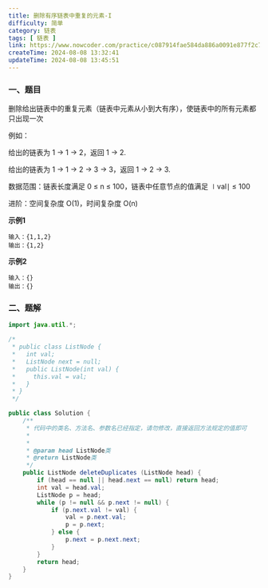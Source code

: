 ```yaml
---
title: 删除有序链表中重复的元素-I
difficulty: 简单
category: 链表
tags: [ 链表 ]
link: https://www.nowcoder.com/practice/c087914fae584da886a0091e877f2c79
createTime: 2024-08-08 13:32:41
updateTime: 2024-08-08 13:45:51
---
```


### 一、题目

删除给出链表中的重复元素（链表中元素从小到大有序），使链表中的所有元素都只出现一次

例如：

给出的链表为 1 → 1 → 2，返回 1 → 2.

给出的链表为 1 → 1 → 2 → 3 → 3，返回 1 → 2 → 3.

数据范围：链表长度满足 0 ≤ n ≤ 100，链表中任意节点的值满足 ∣val∣ ≤ 100

进阶：空间复杂度 O(1)，时间复杂度 O(n)

**示例1**

```
输入：{1,1,2}
输出：{1,2}
```

**示例2**

```
输入：{}
输出：{}
```

### 二、题解

```java
import java.util.*;

/*
 * public class ListNode {
 *   int val;
 *   ListNode next = null;
 *   public ListNode(int val) {
 *     this.val = val;
 *   }
 * }
 */

public class Solution {
    /**
     * 代码中的类名、方法名、参数名已经指定，请勿修改，直接返回方法规定的值即可
     *
     *
     * @param head ListNode类
     * @return ListNode类
     */
    public ListNode deleteDuplicates (ListNode head) {
        if (head == null || head.next == null) return head;
        int val = head.val;
        ListNode p = head;
        while (p != null && p.next != null) {
            if (p.next.val != val) {
                val = p.next.val;
                p = p.next;
            } else {
                p.next = p.next.next;
            }
        }
        return head;
    }
}
```